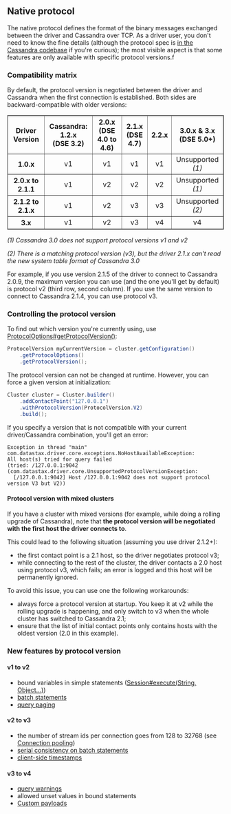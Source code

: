 ## Native protocol

The native protocol defines the format of the binary messages exchanged
between the driver and Cassandra over TCP. As a driver user, you don't
need to know the fine details (although the protocol spec is [in the
Cassandra codebase][native_spec] if you're curious); the most visible
aspect is that some features are only available with specific protocol
versions.f

[native_spec]: https://github.com/apache/cassandra/tree/trunk/doc

### Compatibility matrix

By default, the protocol version is negotiated between the driver and
Cassandra when the first connection is established. Both sides are
backward-compatible with older versions:

<table border="1" style="text-align:center; width:100%;margin-bottom:1em;">
<tr><th>Driver Version</th><th>Cassandra: 1.2.x<br/>(DSE 3.2)</th><th>2.0.x<br/>(DSE 4.0 to 4.6)
</th><th>2.1.x<br/>(DSE 4.7)</th><th>2.2.x</th><th>3.0.x &amp; 3.x<br/>(DSE 5.0+)</th></tr>
<tr><th>1.0.x</th> <td>v1</td> <td>v1</td>  <td>v1</td> <td>v1</td>  <td>Unsupported <i>(1)</i></td> </tr>
<tr><th>2.0.x to 2.1.1</th> <td>v1</td> <td>v2</td>  <td>v2</td> <td>v2</td> <td>Unsupported <i>(1)</i></td> </tr>
<tr><th>2.1.2 to 2.1.x</th> <td>v1</td> <td>v2</td>  <td>v3</td> <td>v3</td> <td>Unsupported <i>(2)</i></td> </tr>
<tr><th>3.x</th> <td>v1</td> <td>v2</td>  <td>v3</td> <td>v4</td> <td>v4</td> </tr>
</table>

*(1) Cassandra 3.0 does not support protocol versions v1 and v2*

*(2) There is a matching protocol version (v3), but the driver 2.1.x can't read the new system table format of Cassandra 3.0*

For example, if you use version 2.1.5 of the driver to connect to
Cassandra 2.0.9, the maximum version you can use (and the one you'll get
by default) is protocol v2 (third row, second column). If you use the
same version to connect to Cassandra 2.1.4, you can use protocol v3.

### Controlling the protocol version

To find out which version you're currently using, use
[ProtocolOptions#getProtocolVersion()][gpv]:

```java
ProtocolVersion myCurrentVersion = cluster.getConfiguration()
    .getProtocolOptions()
    .getProtocolVersion();
```

The protocol version can not be changed at runtime. However, you can
force a given version at initialization:

```java
Cluster cluster = Cluster.builder()
    .addContactPoint("127.0.0.1")
    .withProtocolVersion(ProtocolVersion.V2)
    .build();
```

If you specify a version that is not compatible with your current
driver/Cassandra combination, you'll get an error:

```
Exception in thread "main" com.datastax.driver.core.exceptions.NoHostAvailableException:
All host(s) tried for query failed
(tried: /127.0.0.1:9042 (com.datastax.driver.core.UnsupportedProtocolVersionException:
  [/127.0.0.1:9042] Host /127.0.0.1:9042 does not support protocol version V3 but V2))
```

[gpv]: https://docs.datastax.com/en/drivers/java/3.10/com/datastax/driver/core/ProtocolOptions.html#getProtocolVersion--

#### Protocol version with mixed clusters

If you have a cluster with mixed versions (for example, while doing a
rolling upgrade of Cassandra), note that **the protocol version will be
negotiated with the first host the driver connects to**.

This could lead to the following situation (assuming you use driver
2.1.2+):

* the first contact point is a 2.1 host, so the driver negotiates
  protocol v3;
* while connecting to the rest of the cluster, the driver contacts a 2.0
  host using protocol v3, which fails; an error is logged and this host
  will be permanently ignored.

To avoid this issue, you can use one the following workarounds:

* always force a protocol version at startup. You keep it at v2 while
  the rolling upgrade is happening, and only switch to v3 when the whole
  cluster has switched to Cassandra 2.1;
* ensure that the list of initial contact points only contains hosts
  with the oldest version (2.0 in this example).


### New features by protocol version

#### v1 to v2

* bound variables in simple statements
  ([Session#execute(String, Object...)](https://docs.datastax.com/en/drivers/java/3.10/com/datastax/driver/core/Session.html#execute-java.lang.String-java.lang.Object...-))
* [batch statements](https://docs.datastax.com/en/drivers/java/3.10/com/datastax/driver/core/BatchStatement.html)
* [query paging](../paging/index)

#### v2 to v3

* the number of stream ids per connection goes from 128 to 32768 (see
  [Connection pooling](../pooling/index))
* [serial consistency on batch statements](https://docs.datastax.com/en/drivers/java/3.10/com/datastax/driver/core/BatchStatement.html#setSerialConsistencyLevel-com.datastax.driver.core.ConsistencyLevel-)
* [client-side timestamps](../query_timestamps/index)

#### v3 to v4

* [query warnings](https://docs.datastax.com/en/drivers/java/3.10/com/datastax/driver/core/ExecutionInfo.html#getWarnings--)
* allowed unset values in bound statements
* [Custom payloads](../custom_payloads/index)
